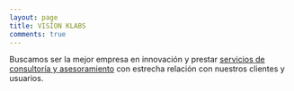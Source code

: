 ```yaml
---
layout: page
title: VISÍON KLABS
comments: true
---
```

Buscamos ser la mejor empresa en innovación y prestar <a href="#">servicios de consultoría y asesoramiento</a> con estrecha relación con nuestros clientes y usuarios.
